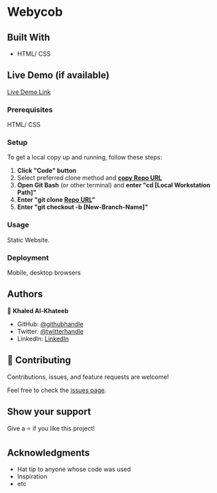 # Webycob

## Built With

- HTML/ CSS

## Live Demo (if available)

[Live Demo Link](https://khaled-alkhateeb.github.io/Webycob/)


### Prerequisites
HTML/ CSS
### Setup
To get a local copy up and running, follow these steps:
1. **Click "Code" button**
2. Select preferred clone method and [**copy Repo URL**](https://github.com/Khaled-AlKhateeb/Webycob.git)
3. **Open Git Bash** (or other terminal) and **enter "cd [Local Workstation Path]"**
4. **Enter "git clone [Repo URL](https://github.com/Khaled-AlKhateeb/Webycob.git)"**
5. **Enter "git checkout -b [New-Branch-Name]"**

### Usage
Static Website.

### Deployment
Mobile, desktop browsers


## Authors

👤 **Khaled Al-Khateeb**

- GitHub: [@githubhandle](https://github.com/Khaled-AlKhateeb)
- Twitter: [@twitterhandle](https://twitter.com/KhaledA93751489)
- LinkedIn: [LinkedIn](https://www.linkedin.com/in/khaled-al-khateeb-3a1013247/)


## 🤝 Contributing

Contributions, issues, and feature requests are welcome!

Feel free to check the [issues page](https://github.com/Khaled-AlKhateeb/Webycob/issues).

## Show your support

Give a ⭐️ if you like this project!

## Acknowledgments

- Hat tip to anyone whose code was used
- Inspiration
- etc
